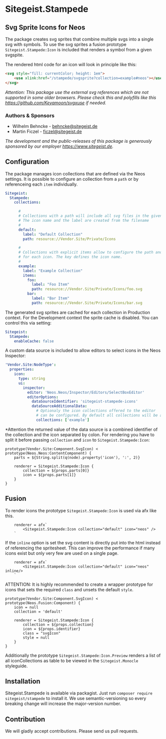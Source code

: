 # Sitegeist.Stampede 
## Svg Sprite Icons for Neos

The package creates svg sprites that combine multiple svgs into a single svg with symbols. To use the svg sprites 
a fusion prototype `Sitegeist.Stampede:Icon` is included that renders a symbol from a given svgspite.

The rendered html code for an icon will look in principle like this:
```html
<svg style="fill: currentColor; height: 1em">
    <use xlink:href="/stampede/svgsprite?collection=example#neos"></use>
</svg>
```

*Attention: This package use the external svg references which are not supported in some older browsers. Please 
check this and polyfills like this https://github.com/Keyamoon/svgxuse if needed.*

### Authors & Sponsors

* Wilhelm Behncke - behncke@sitegeist.de
* Martin Ficzel - ficzel@sitegeist.de

*The development and the public-releases of this package is generously sponsored by our employer https://www.sitegeist.de.*

## Configuration

The package manages icon collections that are defined via the Neos settings. It is possible to configure an 
collection from a `path` or by referenceing each `item` individually.

```yaml
Sitegeist:
  Stampede:
    collections:

      #
      # Collections with a path will include all svg files in the given path
      # The icon name and the label are created from the filename
      #
      default: 
        label: "Default Collection"
        path: resource://Vendor.Site/Private/Icons

      #
      # Collections with explicit items allow to configure the path and label
      # for each icon. The key defines the icon name.
      #
      example:
        label: "Example Collection"
        items:
          foo:
            label: "Foo Item"
            path: resource://Vendor.Site/Private/Icons/foo.svg
          bar:
            label: "Bar Item"
            path: resource://Vendor.Site/Private/Icons/bar.svg
```

The generated svg sprites are cached for each collection in Production context. For the Development context
the sprite cache is disabled. You can control this via setting:

```yaml
Sitegeist:
  Stampede:
    enableCache: false
```  

A custom data source is included to allow editors to select icons in the Neos Inspector: 
```yaml
'Vendor.Site:NodeType': 
  properties:
    icon:
      type: string
      ui:
        inspector:
          editor: 'Neos.Neos/Inspector/Editors/SelectBoxEditor'
          editorOptions:
            dataSourceIdentifier: 'sitegeist-stampede-icons'
            dataSourceAdditionalData:
              # Optionaly the icon collections offered to the editor
              # can be configured. By default all collections will be available   
              collections: ['example']
```

*Attention the returned value of the data source is a combined identifier of the 
collection and the icon separated by colon. For rendering you have to split it before passing
`collection` and `icon` to `Sitegeist.Stampede:Icon`:

``` 
prototype(Vendor.Site:Component.SvgIcon) < prototype(Neos.Neos:ContentComponent) {
    parts = ${String.split(q(node).property('icon'), ':', 2)} 
       
    renderer = Sitegeist.Stampede:Icon {
        collection = ${props.parts[0]}
        icon = ${props.parts[1]}
    }
}
```

## Fusion

To render icons the prototype `Sitegeist.Stampede:Icon` is used via afx like this. 
```
    renderer = afx`
        <Sitegeist.Stampede:Icon collection="default" icon="neos" />
    `
```

If the `inline` option is set the svg content is directly put into the html instead of referencing
the spritesheet. This can improve the performance if many icons exist but only very few are used on a single page. 
```
    renderer = afx`
        <Sitegeist.Stampede:Icon collection="default" icon="neos" inline/>
    `
```

ATTENTION: It is highly recommended to create a wrapper prototype for icons that sets the required `class` and unsets the default `style`.

```
prototype(Vendor.Site:Component.SvgIcon) < prototype(Neos.Fusion:Component) {
    icon = null
    collection = 'default'

    renderer = Sitegeist.Stampede:Icon {
        collection = ${props.collection}
        icon = ${props.identifier}
        class = "svgIcon"
        style = null
    }
}
```

Additionally the prototype `Sitegeist.Stampede:Icon.Preview` renders a list of all iconCollections 
as table to be viewed in the `Sitegeist.Monocle` styleguide.


## Installation

Sitegeist.Stampede is available via packagist. Just run `composer require sitegeist/stampede` to install it. We use semantic-versioning so every breaking change will increase the major-version number.

## Contribution

We will gladly accept contributions. Please send us pull requests.
